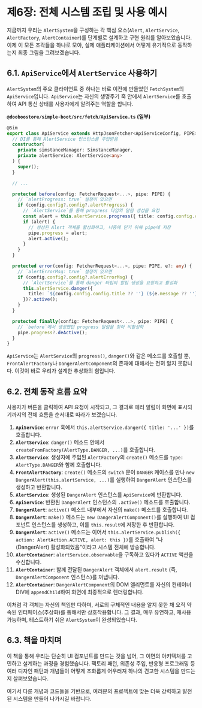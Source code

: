 # 제6장: 전체 시스템 조립 및 사용 예시

지금까지 우리는 `AlertSystem`을 구성하는 각 핵심 요소(`Alert`, `AlertService`, `AlertFactory`, `AlertContainer`)를 단계별로 설계하고 구현 원리를 알아보았습니다. 이제 이 모든 조각들을 하나로 모아, 실제 애플리케이션에서 어떻게 유기적으로 동작하는지 최종 그림을 그려보겠습니다.

## 6.1. `ApiService`에서 `AlertService` 사용하기

`AlertSystem`의 주요 클라이언트 중 하나는 바로 이전에 만들었던 `FetchSystem`의 `ApiService`입니다. `ApiService`는 자신의 생명주기 훅 안에서 `AlertService`를 호출하여 API 통신 상태를 사용자에게 알려주는 역할을 합니다.

**`@dooboostore/simple-boot/src/fetch/ApiService.ts` (일부)**
```typescript
@Sim
export class ApiService extends HttpJsonFetcher<ApiServiceConfig, PIPE> {
  // DI를 통해 AlertService 인스턴스를 주입받음
  constructor(
    private simstanceManager: SimstanceManager,
    private alertService: AlertService<any>
  ) {
    super();
  }

  // ...

  protected before(config: FetcherRequest<...>, pipe: PIPE) {
    // `alertProgress: true` 설정이 있으면
    if (config.config?.config?.alertProgress) {
      // `AlertService`를 통해 progress 타입의 알림 생성을 요청
      const alert = this.alertService.progress({ title: config.config.config.title });
      if (alert) {
        // 생성된 Alert 객체를 활성화하고, 나중에 닫기 위해 pipe에 저장
        pipe.progress = alert;
        alert.active();
      }
    }
  }

  protected error(config: FetcherRequest<...>, pipe: PIPE, e?: any) {
    // `alertErrorMsg: true` 설정이 있으면
    if (config.config?.config?.alertErrorMsg) {
      // `AlertService`를 통해 danger 타입의 알림 생성을 요청하고 활성화
      this.alertService.danger({
        title: `${config.config.config.title ?? ''} (${e.message ?? ''})`
      })?.active();
    }
  }

  protected finally(config: FetcherRequest<...>, pipe: PIPE) {
    // `before`에서 생성했던 progress 알림을 찾아 비활성화
    pipe.progress?.deActive();
  }
}
```
`ApiService`는 `AlertService`의 `progress()`, `danger()`와 같은 메소드를 호출할 뿐, `FrontAlertFactory`나 `DangerAlertComponent`의 존재에 대해서는 전혀 알지 못합니다. 이것이 바로 우리가 설계한 추상화의 힘입니다.

## 6.2. 전체 동작 흐름 요약

사용자가 버튼을 클릭하여 API 요청이 시작되고, 그 결과로 에러 알림이 화면에 표시되기까지의 전체 흐름을 순서대로 따라가 보겠습니다.

1.  **`ApiService`**: `error` 훅에서 `this.alertService.danger({ title: '...' })`를 호출합니다.
2.  **`AlertService`**: `danger()` 메소드 안에서 `createFromFactory(AlertType.DANGER, ...)`를 호출합니다.
3.  **`AlertService`**: 생성자에 주입된 `AlertFactory`의 `create()` 메소드를 `type: AlertType.DANGER`와 함께 호출합니다.
4.  **`FrontAlertFactory`**: `create()` 메소드의 `switch` 문이 `DANGER` 케이스를 만나 `new DangerAlert(this.alertService, ...)`를 실행하여 `DangerAlert` 인스턴스를 생성하고 반환합니다.
5.  **`AlertService`**: 생성된 `DangerAlert` 인스턴스를 `ApiService`에 반환합니다.
6.  **`ApiService`**: 반환된 `DangerAlert` 인스턴스의 `.active()` 메소드를 호출합니다.
7.  **`DangerAlert`**: `active()` 메소드 내부에서 자신의 `make()` 메소드를 호출합니다.
8.  **`DangerAlert`**: `make()` 메소드는 `new DangerAlertComponent()`를 실행하여 UI 컴포넌트 인스턴스를 생성하고, 이를 `this.result`에 저장한 후 반환합니다.
9.  **`DangerAlert`**: `active()` 메소드는 이어서 `this.alertService.publish({ action: AlertAction.ACTIVE, alert: this })`를 호출하여 "나(DangerAlert) 활성화되었음"이라고 시스템 전체에 방송합니다.
10. **`AlertContainer`**: `alertService.observable`을 구독하고 있다가 `ACTIVE` 액션을 수신합니다.
11. **`AlertContainer`**: 함께 전달된 `DangerAlert` 객체에서 `alert.result` (즉, `DangerAlertComponent` 인스턴스)를 꺼냅니다.
12. **`AlertContainer`**: `DangerAlertComponent`의 DOM 엘리먼트를 자신의 컨테이너 DIV에 `appendChild`하여 화면에 최종적으로 렌더링합니다.

이처럼 각 객체는 자신의 책임만 다하며, 서로의 구체적인 내용을 알지 못한 채 오직 약속된 인터페이스(추상화)를 통해서만 상호작용합니다. 그 결과, 매우 유연하고, 재사용 가능하며, 테스트하기 쉬운 `AlertSystem`이 완성되었습니다.

## 6.3. 책을 마치며

이 책을 통해 우리는 단순히 UI 컴포넌트를 만드는 것을 넘어, 그 이면의 아키텍처를 고민하고 설계하는 과정을 경험했습니다. 팩토리 패턴, 의존성 주입, 반응형 프로그래밍 등 여러 디자인 패턴과 개념들이 어떻게 조화롭게 어우러져 하나의 견고한 시스템을 만드는지 살펴보았습니다.

여기서 다룬 개념과 코드들을 기반으로, 여러분의 프로젝트에 맞는 더욱 강력하고 발전된 시스템을 만들어 나가시길 바랍니다.

